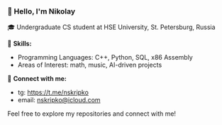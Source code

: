 ### 👋 Hello, I'm Nikolay

🎓 Undergraduate CS student at HSE University, St. Petersburg, Russia

🚀 **Skills:**
- Programming Languages: C++, Python, SQL, x86 Assembly
- Areas of Interest: math, music, AI-driven projects

🔗 **Connect with me:**
- tg: https://t.me/nskripko
- email: nskripko@icloud.com 

Feel free to explore my repositories and connect with me!
